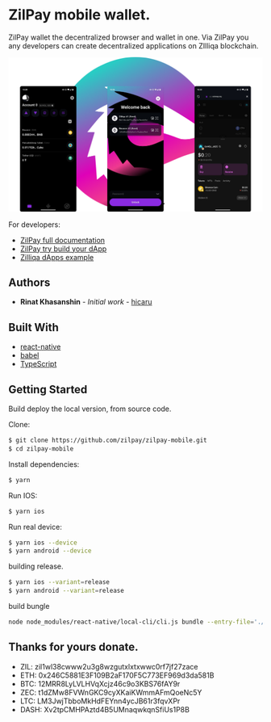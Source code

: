 # ZilPay mobile wallet.

ZilPay wallet the decentralized browser and wallet in one. Via ZilPay you any developers can create decentralized applications on ZIlliqa blockchain.

<p align="center">
  <a href="https://zilpay.xyz"><img src="https://github.com/zilpay/zilpay-mobile/blob/master/imgs/preview.png"></a>
</p>

For developers:
+ [ZilPay full documentation](https://zilpay.xyz/Documentation/)
+ [ZilPay try build your dApp](https://medium.com/coinmonks/test-and-develop-dapps-on-zilliqa-with-zilpay-52b165f118bf?source=friends_link&sk=2a60070ddac60677ec36b1234c60222a)
+ [Zilliqa dApps example](https://github.com/lich666dead/zilliqa-dApps)

## Authors

* **Rinat Khasanshin** - *Initial work* - [hicaru](https://github.com/hicaru)

## Built With

* [react-native](https://reactnative.dev/)
* [babel](https://github.com/babel/babel)
* [TypeScript](https://www.typescriptlang.org/)

## Getting Started
Build deploy the local version, from source code.

Clone:
```bash
$ git clone https://github.com/zilpay/zilpay-mobile.git
$ cd zilpay-mobile
```

Install dependencies:
```bash
$ yarn
```

Run IOS:
```bash
$ yarn ios
```

Run real device:
```bash
$ yarn ios --device
$ yarn android --device
```

building release.
```bash
$ yarn ios --variant=release
$ yarn android --variant=release
```

build bungle
```bash
node node_modules/react-native/local-cli/cli.js bundle --entry-file='./index.js' --bundle-output='./ios/main.jsbundle' --dev=false --platform='ios' --assets-dest='./ios'
```

Thanks for yours donate.
------

- ZIL: zil1wl38cwww2u3g8wzgutxlxtxwwc0rf7jf27zace
- ETH: 0x246C5881E3F109B2aF170F5C773EF969d3da581B
- BTC: 12MRR8LyLVLHVqXcjz46c9o3KBS76fAY9r
- ZEC: t1dZMw8FVWnGKC9cyXKaiKWmmAFmQoeNc5Y
- LTC: LM3JwjTbboMkHdFEYnn4ycJB61r3fqvXPr
- DASH: Xv2tpCMHPAztd4B5UMnaqwkqnSfiUs1P8B